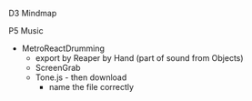 D3 Mindmap

P5 Music

- MetroReactDrumming
    - export by Reaper by Hand (part of sound from Objects)
    - ScreenGrab
    - Tone.js - then download 
        - name the file correctly